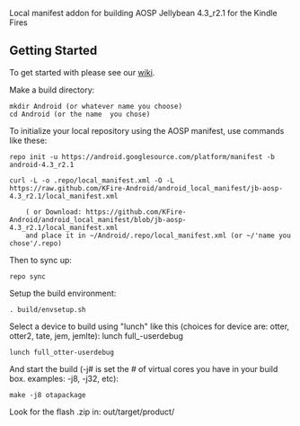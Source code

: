 Local manifest addon for building AOSP Jellybean 4.3_r2.1 for the Kindle Fires

Getting Started
---------------

To get started with please see our [wiki](https://github.com/KFire-Android/android_local_manifest/wiki).

Make a build directory:

	mkdir Android (or whatever name you choose)
	cd Android (or the name  you chose)
	

To initialize your local repository using the AOSP manifest, use commands like these:

    repo init -u https://android.googlesource.com/platform/manifest -b android-4.3_r2.1
    
    curl -L -o .repo/local_manifest.xml -O -L https://raw.github.com/KFire-Android/android_local_manifest/jb-aosp-4.3_r2.1/local_manifest.xml

    	( or Download: https://github.com/KFire-Android/android_local_manifest/blob/jb-aosp-4.3_r2.1/local_manifest.xml
		and place it in ~/Android/.repo/local_manifest.xml (or ~/'name you chose'/.repo)

Then to sync up:

    repo sync

Setup the build environment:

    . build/envsetup.sh

Select a device to build using "lunch" like this (choices for device are: otter, otter2, tate, jem, jemlte): lunch full_<device>-userdebug

    lunch full_otter-userdebug

And start the build (-j# is set the # of virtual cores you have in your build box.  examples: -j8, -j32, etc):

    make -j8 otapackage

Look for the flash .zip in: out/target/product/<device>
